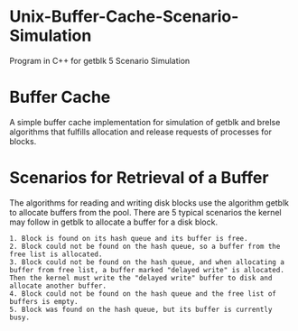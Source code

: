 # Unix-Buffer-Cache-Scenario-Simulation
Program in C++ for getblk 5 Scenario Simulation

# Buffer Cache

A simple buffer cache implementation for simulation of getblk and brelse algorithms that fulfills allocation and release requests of processes for blocks.

# Scenarios for Retrieval of a Buffer

The algorithms for reading and writing disk blocks use the algorithm getblk to allocate buffers from the pool. There are 5 typical scenarios the kernel may follow in getblk to allocate a buffer for a disk block.

    1. Block is found on its hash queue and its buffer is free.
    2. Block could not be found on the hash queue, so a buffer from the free list is allocated.
    3. Block could not be found on the hash queue, and when allocating a buffer from free list, a buffer marked "delayed write" is allocated. Then the kernel must write the "delayed write" buffer to disk and allocate another buffer.
    4. Block could not be found on the hash queue and the free list of buffers is empty.
    5. Block was found on the hash queue, but its buffer is currently busy.

